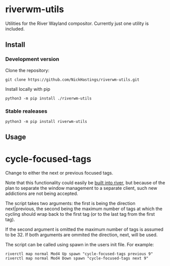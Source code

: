# riverwm-utils
Utilities for the River Wayland compositor. Currently just one utility is included.

## Install

### Development version
Clone the repository:
```
git clone https://github.com/NickHastings/riverwm-utils.git
```
Install locally with pip
```
python3 -m pip install ./riverwm-utils
```
### Stable realeases
```
python3 -m pip install riverwm-utils
```

## Usage

# cycle-focused-tags

Change to either the next or previous focused tags.

Note that this functionality could easily be [built into
river](https://github.com/riverwm/river/pull/506), but because of the
plan to separate the window management to a separate client, such new
addictions are not being accepted.

The script takes two arguments: the first is being the direction
next|previous, the second being the maximum number of tags at which
the cycling should wrap back to the first tag (or to the last tag from
the first tag).

If the second argument is omitted the maximum number of tags is
assumed to be 32.  If both arguments are ommited the direction,
next, will be used.

The script can be called using spawn in the users init file. For example:
```
riverctl map normal Mod4 Up spawn "cycle-focused-tags previous 9"
riverctl map normal Mod4 Down spawn "cycle-focused-tags next 9"
```
